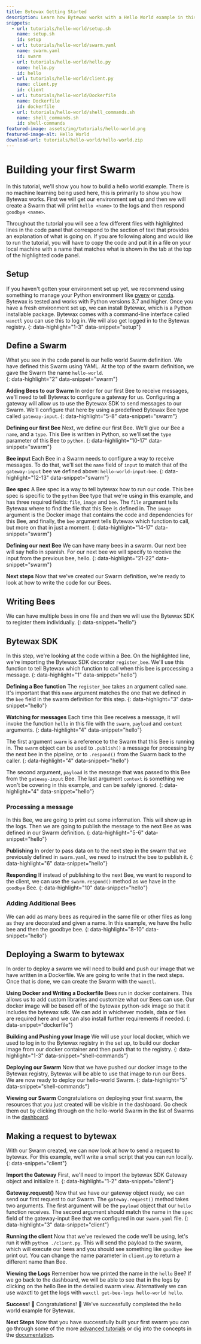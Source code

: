 ```yaml
---
title: Bytewax Getting Started
description: Learn how Bytewax works with a Hello World example in this getting started tutorial. Press the down arrow and follow along with the text on the left which will highlight the corresponding code on the right.
snippets:
  - url: tutorials/hello-world/setup.sh
    name: setup.sh
    id: setup
  - url: tutorials/hello-world/swarm.yaml
    name: swarm.yaml
    id: swarm
  - url: tutorials/hello-world/hello.py
    name: hello.py
    id: hello
  - url: tutorials/hello-world/client.py
    name: client.py
    id: client
  - url: tutorials/hello-world/Dockerfile
    name: Dockerfile
    id: dockerfile
  - url: tutorials/hello-world/shell_commands.sh
    name: shell_commands.sh
    id: shell-commands
featured-image: assets/img/tutorials/hello-world.png
featured-image-alt: Hello World
download-url: tutorials/hello-world/hello-world.zip
---
```


# Building your first Swarm
In this tutorial, we'll show you how to build a hello world example. There is no machine learning being used here, this is primarily to show you how Bytewax works. First we will get our environment set up and then we will create a Swarm that will print `hello <name>` to the logs and then respond `goodbye <name>`.

Throughout the tutorial you will see a few different files with highlighted lines in the code panel that correspond to the section of text that provides an explanation of what is going on. If you are following along and would like to run the tutorial, you will have to copy the code and put it in a file on your local machine with a name that matches what is shown in the tab at the top of the highlighted code panel.

## Setup
If you haven't gotten your environment set up yet, we recommend using something to manage your Python environment like [pyenv](https://realpython.com/intro-to-pyenv/) or [conda](https://conda.io/projects/conda/en/latest/user-guide/tasks/manage-environments.html). Bytewax is tested and works with Python versions 3.7 and higher. Once you have a fresh environment set up, we can install Bytewax, which is a Python installable package. Bytewax comes with a command-line interface called `waxctl` you can use this to log in. We will also get logged in to the Bytewax registry.
{: data-highlight="1-3" data-snippet="setup"}

## Define a Swarm
What you see in the code panel is our hello world Swarm definition. We have defined this Swarm using YAML. At the top of the swarm definition, we gave the Swarm the name `hello-world`.  
{: data-highlight="2" data-snippet="swarm"}

**Adding Bees to our Swarm**
In order for our first Bee to receive messages, we'll need to tell Bytewax to configure a gateway for us. Configuring a gateway will allow us to use the Bytewax SDK to send messages to our Swarm. We'll configure that here by using a predefined Bytewax Bee type called `gateway-input`.
{: data-highlight="5-8" data-snippet="swarm"}

**Defining our first Bee**
Next, we define our first Bee. We'll give our Bee a `name`, and a `type`. This Bee is written in Python, so we'll set the `type` parameter of this Bee to `python`.
{: data-highlight="10-17" data-snippet="swarm"}

**Bee input**
Each Bee in a Swarm needs to configure a way to receive messages. To do that, we'll set the `name` field of `input` to match that of the `gateway-input` bee we defined above: `hello-world-input-bee`.
{: data-highlight="12-13" data-snippet="swarm"}

**Bee spec**
A Bee spec is a way to tell bytewax how to run our code. This bee spec is specific to the `python` Bee type that we're using in this example, and has three required fields: `file`, `image` and `bee`. The `file` argument tells Bytewax where to find the file that this Bee is defined in. The `image` argument is the Docker image that contains the code and dependencies for this Bee, and finally, the `bee` argument tells Bytewax which function to call, but more on that in just a moment.
{: data-highlight="14-17" data-snippet="swarm"}

**Defining our next Bee**
We can have many bees in a swarm. Our next bee will say hello in spanish. For our next bee we will specify to receive the input from the previous bee, hello.
{: data-highlight="21-22" data-snippet="swarm"}

**Next steps**
Now that we've created our Swarm definition, we're ready to look at how to write the code for our Bees.

## Writing Bees
We can have multiple bees in one file and then we will use the Bytewax SDK to register them individually.
{: data-snippet="hello"}

## Bytewax SDK
In this step, we're looking at the code within a Bee. On the highlighted line, we're importing the Bytewax SDK decorator `register_bee`. We'll use this function to tell Bytewax which function to call when this bee is processing a message.
{: data-highlight="1" data-snippet="hello"}

**Defining a Bee function**
The `register_bee` takes an argument called `name`. It's important that this `name` argument matches the one that we defined in the `bee` field in the swarm definition for this step.
{: data-highlight="3" data-snippet="hello"}

**Watching for messages**
Each time this Bee receives a message, it will invoke the function `hello` in this file with the `swarm`, `payload` and `context` arguments.
{: data-highlight="4" data-snippet="hello"}

The first argument `swarm` is a reference to the Swarm that this Bee is running in. The `swarm` object can be used to `.publish()` a message for processing by the next bee in the pipeline, or to `.respond()` from the Swarm back to the caller.
{: data-highlight="4" data-snippet="hello"}

The second argument, `payload` is the message that was passed to this Bee from the `gateway-input` Bee. The last argument `context` is something we won't be covering in this example, and can be safely ignored.
{: data-highlight="4" data-snippet="hello"}

### Processing a message
In this Bee, we are going to print out some information. This will show up in the logs. Then we are going to publish the message to the next Bee as was defined in our Swarm definition.
{: data-highlight="5-6" data-snippet="hello"}

**Publishing**
In order to pass data on to the next step in the swarm that we previously defined in `swarm.yaml`, we need to instruct the bee to publish it.
{: data-highlight="6" data-snippet="hello"}

**Responding**
If instead of publishing to the next Bee, we want to respond to the client, we can use the `swarm.respond()` method as we have in the `goodbye` Bee.
{: data-highlight="10" data-snippet="hello"}

### Adding Additional Bees
We can add as many bees as required in the same file or other files as long as they are decorated and given a name. In this example, we have the hello bee and then the goodbye bee.
{: data-highlight="8-10" data-snippet="hello"}

## Deploying a Swarm to bytewax
In order to deploy a swarm we will need to build and push our image that we have written in a Dockerfile. We are going to write that in the next steps. Once that is done, we can create the Swarm with the `waxctl`.

**Using Docker and Writing a Dockerfile**
Bees run in docker containers. This allows us to add custom libraries and customize what our Bees can use. Our docker image will be based off of the bytewax python-sdk image so that it includes the bytewax sdk. We can add in whichever models, data or files are required here and we can also install further requirements if needed.
{: data-snippet="dockerfile"}

**Building and Pushing your Image**
We will use your local docker, which we used to log in to the Bytewax registry in the set up, to build our docker image from our docker container and then push that to the registry.
{: data-highlight="1-3" data-snippet="shell-commands"}

**Deploying our Swarm**
Now that we have pushed our docker image to the Bytewax registry, Bytewax will be able to use that image to run our Bees. We are now ready to deploy our hello-world Swarm.
{: data-highlight="5" data-snippet="shell-commands"}

**Viewing our Swarm**
Congratulations on deploying your first swarm, the resources that you just created will be visible in the dashboard. Go check them out by clicking through on the hello-world Swarm in the list of Swarms in the [dashboard](https://dashboard.bytewax.net/swarms).

## Making a request to bytewax
With our Swarm created, we can now look at how to send a request to bytewax. For this example, we'll write a small script that you can run locally.
{: data-snippet="client"}

**Import the Gateway**
First, we'll need to import the bytewax SDK Gateway object and initialize it.
{: data-highlight="1-2" data-snippet="client"}

**Gateway.request()**
Now that we have our gateway object ready, we can send our first request to our Swarm. The `gateway.request()` method takes two arguments. The first argument will be the `payload` object that our `hello` function receives. The second argument should match the name in the `spec` field of the gateway-input Bee that we configured in our `swarm.yaml` file.
{: data-highlight="3" data-snippet="client"}

**Running the client**
Now that we've reviewed the code we'll be using, let's run it with `python ./client.py`. This will send the payload to the swarm, which will execute our bees and you should see something like `goodbye Bee` print out. You can change the name parameter in `client.py` to return a different name than Bee.

**Viewing the Logs**
Remember how we printed the name in the `hello` Bee? If we go back to the dashboard, we will be able to see that in the logs by clicking on the hello Bee in the detailed swarm view. Alternatively we can use waxctl to get the logs with `waxctl get-bee-logs hello-world hello`.

**Success!**
🐝 Congratulations! 🐝 We've successfully completed the hello world example for Bytewax.

**Next Steps**
Now that you have successfully built your first swarm you can go through some of the more [advanced tutorials](https://docs.bytewax.io/tutorials/) or dig into the concepts in the [documentation](https://docs.bytewax.io/concepts/overview/).

